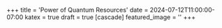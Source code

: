 +++
title = 'Power of Quantum Resources'
date = 2024-07-12T11:00:00-07:00
katex = true
draft = true
[cascade]
  featured_image = ''
+++
